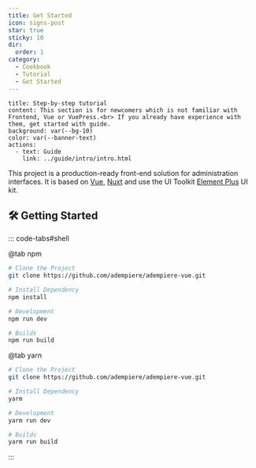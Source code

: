 ```yaml
---
title: Get Started
icon: signs-post
star: true
sticky: 10
dir:
  order: 1
category:
  - Cookbook
  - Tutorial
  - Get Started
---
```


```component VPBanner
title: Step-by-step tutorial
content: This section is for newcomers which is not familiar with Frontend, Vue or VuePress.<br> If you already have experience with them, get started with guide.
background: var(--bg-10)
color: var(--banner-text)
actions:
  - text: Guide
    link: ../guide/intro/intro.html
```

This project is a production-ready front-end solution for administration interfaces. It is based on [Vue](https://vuejs.org/), [Nuxt](https://nuxt.com/) and use the UI Toolkit [Element Plus](https://element-plus.org/) UI kit.

## 🛠 Getting Started

::: code-tabs#shell

@tab npm

```bash
# Clone the Project
git clone https://github.com/adempiere/adempiere-vue.git

# Install Dependency
npm install

# Development
npm run dev

# Builds
npm run build
```

@tab yarn

```bash
# Clone the Project
git clone https://github.com/adempiere/adempiere-vue.git

# Install Dependency
yarm

# Development
yarm run dev

# Builds
yarm run build
```
:::

